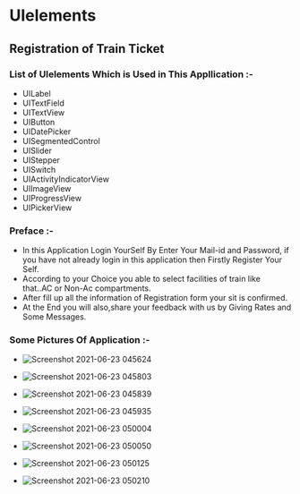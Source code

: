 
# UIelements
## Registration of Train Ticket
### List of UIelements Which is Used in This Appllication :-
* UILabel
* UITextField
* UITextView
* UIButton
* UIDatePicker
* UISegmentedControl
* UISlider
* UIStepper
* UISwitch
* UIActivityIndicatorView
* UIImageView
* UIProgressView
* UIPickerView

### Preface :-
* In this Application Login YourSelf By Enter Your Mail-id and Password, if you have not already login in this application then Firstly Register Your Self.
* According to your Choice you able to select facilities of train like that..AC or Non-Ac compartments.
* After fill up all the information of Registration form your sit is confirmed.
* At the End you will also,share your feedback with us by Giving Rates and Some Messages.

### Some Pictures Of Application :-
* ![Screenshot 2021-06-23 045624](https://user-images.githubusercontent.com/84233147/122922235-07cc3f00-d381-11eb-96f2-ac086b4aae7f.png)

* ![Screenshot 2021-06-23 045803](https://user-images.githubusercontent.com/84233147/122922268-10247a00-d381-11eb-8db6-3541caff3079.png)
 
* ![Screenshot 2021-06-23 045839](https://user-images.githubusercontent.com/84233147/122922302-19ade200-d381-11eb-8cca-d26043326b2d.png)

* ![Screenshot 2021-06-23 045935](https://user-images.githubusercontent.com/84233147/122922329-203c5980-d381-11eb-9645-c3eba69c0ea7.png)

* ![Screenshot 2021-06-23 050004](https://user-images.githubusercontent.com/84233147/122922345-26cad100-d381-11eb-9094-7d5f2f38dd1a.png)

* ![Screenshot 2021-06-23 050050](https://user-images.githubusercontent.com/84233147/122922376-2c281b80-d381-11eb-9794-6826234e024e.png)

* ![Screenshot 2021-06-23 050125](https://user-images.githubusercontent.com/84233147/122922395-321dfc80-d381-11eb-89c6-0b1360e2cc49.png)

* ![Screenshot 2021-06-23 050210](https://user-images.githubusercontent.com/84233147/122922411-377b4700-d381-11eb-967c-c7b1165d4593.png)













